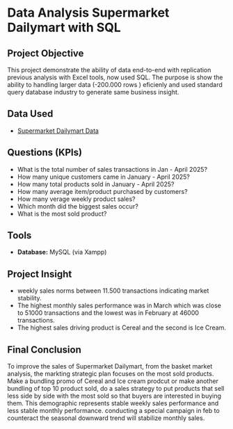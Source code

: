 # Data Analysis Supermarket Dailymart with SQL

## Project Objective
This project demonstrate the ability of data end-to-end with replication previous analysis with Excel tools, now used SQL. The purpose is show the ability to handling larger data (-200.000 rows ) eficienly and used standard query database industry to generate same business insight.

## Data Used
- <a href=https://github.com/jefryramadhan/Data-Analysis-Supermarket-Dailymart-SQL/blob/main/Supermarket%20Data%20Analysist%20-%20SQL.csv>Supermarket Dailymart Data</a>

## Questions (KPIs)
- What is the total number of sales transactions in Jan - April 2025?
- How many unique customers came in January - April 2025?
- How many total products sold in January - April 2025?
- How many average item/product purchased by customers?
- How many verage weekly product sales?
- Which month did the biggest sales occur?
- What is the most sold product?

## Tools
* **Database:** MySQL (via Xampp)

## Project Insight
- weekly sales norms between 11.500 transactions indicating market stability.
- The highest monthly sales performance was in March which was close to 51000 transactions and the lowest was in February at 46000 transactions.
- The highest sales driving product is Cereal and the second is Ice Cream.

## Final Conclusion
To improve the sales of Supermarket Dailymart, from the basket market analysis, the markting strategic plan focuses on the most sold products. Make a bundling promo of Cereal and Ice cream prodcut or make another bundling of top 10 product sold, do a sales strategy to put products that sell less side by side with the most sold so that buyers are interested in buying them. This demographic represents stable weekly sales performance and less stable monthly performance. conducting a special campaign in feb to counteract the seasonal downward trend will stabilize monthly sales.
